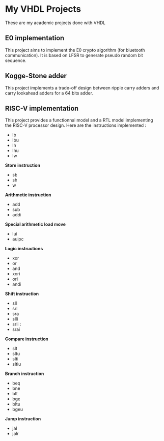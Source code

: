 # My VHDL Projects

These are my academic projects done with VHDL

## E0 implementation

This project aims to implement the E0 crypto algorithm (for bluetooth communication). It is based on LFSR to generate pseudo random bit sequence.

## Kogge-Stone adder

This project implements a trade-off design between ripple carry adders and carry lookahead adders for a 64 bits adder.

## RISC-V implementation

This project provides a functionnal model and a RTL model implementing the RISC-V processor design. Here are the instructions implemented :
* lb
* lbu 
* lh 
* lhu 
* lw 

__Store instruction__
* sb 
* sh 
* w 

__Arithmetic instruction__
* add 
* sub 
* addi 

__Special arithmetic load move__
* lui 
* auipc 

__Logic instructions__
* xor 
* or 
* and 
* xori 
* ori 
* andi 

__Shift instruction__
* sll 
* srl 
* sra 
* slli 
* srli :
* srai 

__Compare instruction__
* slt 
* sltu 
* slti 
* sltiu 

__Branch instruction__
* beq 
* bne 
* blt 
* bge 
* bltu 
* bgeu 

__Jump instruction__
* jal 
* jalr